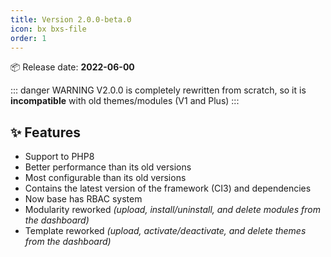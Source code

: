 ```yaml
---
title: Version 2.0.0-beta.0
icon: bx bxs-file
order: 1
---
```


:package: Release date: **2022-06-00**

::: danger WARNING
V2.0.0 is completely rewritten from scratch, so it is **incompatible** with old themes/modules (V1 and Plus)
:::

## :sparkles: Features

- Support to PHP8
- Better performance than its old versions
- Most configurable than its old versions
- Contains the latest version of the framework (CI3) and dependencies
- Now base has RBAC system
- Modularity reworked _(upload, install/uninstall, and delete modules from the dashboard)_
- Template reworked _(upload, activate/deactivate, and delete themes from the dashboard)_
